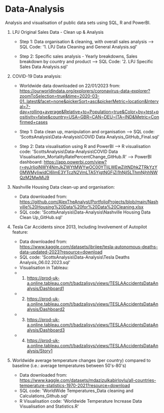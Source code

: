 # Data-Analysis

Analysis and visualisation of public data sets using SQL, R and PowerBI.



1. LPJ Original Sales Data - Clean up & Analysis
    - Step 1: Data organisation & cleaning, with overall sales analysis
        --> SQL Code: '1. LPJ Data Cleaning and General Analysis.sql'
      
    - Step 2: Specific sales analysis - Yearly breakdowns, Sales breakdown by country and product
        --> SQL Code: '2. LPJ Specific Sales Data Analysis.sql'



2. COVID-19 Data analysis:
    - Worldwide data downloaded on 22/01/2023 from:
        https://ourworldindata.org/explorers/coronavirus-data-explorer?zoomToSelection=true&time=2020-03-01..latest&facet=none&pickerSort=asc&pickerMetric=location&Interval=7-day+rolling+average&Relative+to+Population=true&Color+by+test+positivity=false&country=USA~GBR~CAN~DEU~ITA~IND&Metric=Confirmed+cases
   
    
    - Step 1: Data clean up, manipulation and organisation
        --> SQL code: 'ScottsAnalysis\\Data-Analysis\\COVID Data Analysis_GitHub_Final.sql'


    - Step 2: Data visualisation using R and PowerBI
        --> R visualisation code: 'ScottsAnalysis\\Data-Analysis\\COVID Data Visualisation_MortalityRatePercentChange_GitHub.R'
        --> PowerBI dashboard: https://app.powerbi.com/view?r=eyJrIjoiNWY4NmJkZWYtMWYwOC00YTliLWEwZjItNDhkZTRkYzY0MWMyIiwidCI6ImE3YTczN2VmLTA5YjgtNGFjZi1hNjI5LThmNjhhNWQzM2MwMiJ9



3. Nashville Housing Data clean-up and organisation:
    - Data downloaded from: https://github.com/AlexTheAnalyst/PortfolioProjects/blob/main/Nashville%20Housing%20Data%20for%20Data%20Cleaning.xlsx
    - SQL code: 'ScottsAnalysis\\Data-Analysis\\Nashville Housing Data Clean Up_GitHub.sql'



4. Tesla Car Accidents since 2013, Including Involvement of Autopilot feature:
    - Data downloaded from: https://www.kaggle.com/datasets/ibriiee/tesla-autonomous-deaths-data-updated-2023?resource=download
    - SQL code: 'ScottsAnalysis\\Data-Analysis\\Tesla Deaths Analysis_06.02.2023.sql'
    - Visualisation in Tableau:
    - 1) https://prod-uk-a.online.tableau.com/t/badzalisys/views/TESLAAccidentsDataAnalysis/Dashboard1
    - 2) https://prod-uk-a.online.tableau.com/t/badzalisys/views/TESLAAccidentsDataAnalysis/Dashboard2
    - 3) https://prod-uk-a.online.tableau.com/t/badzalisys/views/TESLAAccidentsDataAnalysis/Dashboard3
    - 4) https://prod-uk-a.online.tableau.com/t/badzalisys/views/TESLAAccidentsDataAnalysis/Story1
    
    
5. Worldwide average temperature changes (per country) compared to baseline (i.e.: average temperatures between 50's-80's)
    - Data downloaded from: https://www.kaggle.com/datasets/mdazizulkabirlovlu/all-countries-temperature-statistics-1970-2021?resource=download
    - SQL code: 'WorldWide Temperatures_Data cleaning and Calculations_Github.sql'
    - R Visualisation code: 'Worldwide Temperature Increase Data Visualisation and Statistics.R'
